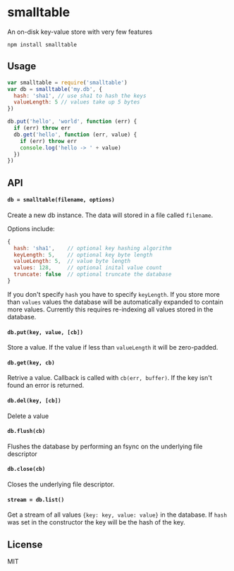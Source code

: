 # smalltable

An on-disk key-value store with very few features

```
npm install smalltable
```

## Usage

``` js
var smalltable = require('smalltable')
var db = smalltable('my.db', {
  hash: 'sha1', // use sha1 to hash the keys
  valueLength: 5 // values take up 5 bytes
})

db.put('hello', 'world', function (err) {
  if (err) throw err
  db.get('hello', function (err, value) {
    if (err) throw err
    console.log('hello -> ' + value)
  })
})
```

## API

#### `db = smalltable(filename, options)`

Create a new db instance. The data will stored in a file called `filename`.

Options include:

``` js
{
  hash: 'sha1',    // optional key hashing algorithm
  keyLength: 5,    // optional key byte length
  valueLength: 5,  // value byte length
  values: 128,     // optional inital value count
  truncate: false  // optional truncate the database
}
```

If you don't specify `hash` you have to specify `keyLength`. If you store more than `values` values the database will be automatically expanded to contain more values. Currently this requires re-indexing all values stored in the database.

#### `db.put(key, value, [cb])`

Store a value. If the value if less than `valueLength` it will be zero-padded.

#### `db.get(key, cb)`

Retrive a value. Callback is called with `cb(err, buffer)`. If the key isn't found an error is returned.

#### `db.del(key, [cb])`

Delete a value

#### `db.flush(cb)`

Flushes the database by performing an fsync on the underlying file descriptor

#### `db.close(cb)`

Closes the underlying file descriptor.

#### `stream = db.list()`

Get a stream of all values `{key: key, value: value}` in the database. If `hash` was set in the constructor the key will be the hash of the key.

## License

MIT
